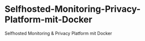 # Selfhosted-Monitoring-Privacy-Platform-mit-Docker
Selfhosted Monitoring &amp; Privacy Platform mit Docker
